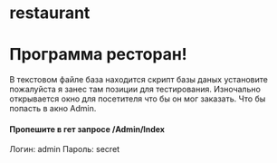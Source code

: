 # restaurant

<h1>Программа ресторан!</h1>
<p>В текстовом файле база находится скрипт базы даных установите пожалуйста я занес там позиции для тестирования.
Изночально открывается окно для посетителя что бы он мог заказать.
Что бы попасть в акно Admin.</p>
<h4>Пропешите в гет запросе /Admin/Index</h4>
<p>Логин: admin
Пароль: secret</p>

